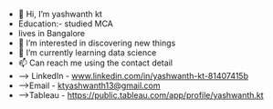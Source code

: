 - 👋 Hi, I’m yashwanth kt
- Education:- studied MCA
- lives in Bangalore
- 👀 I’m interested in discovering new things
- 🌱 I’m currently learning data science
- 📫 Can reach me using the contact detail
- --> LinkedIn - www.linkedin.com/in/yashwanth-kt-81407415b
- -->Email - ktyashwanth13@gmail.com
- -->Tableau - https://public.tableau.com/app/profile/yashwanth.kt
